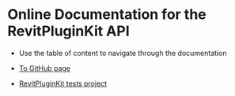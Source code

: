 
# Online Documentation for the RevitPluginKit API

* Use the table of content to navigate through the documentation

* [To GitHub page](https://github.com/Izchomatik/RevitPluginKit)

* [RevitPluginKit tests project](https://github.com/Izchomatik/RevitPluginKit/tree/main/RevitPluginKitTests)
